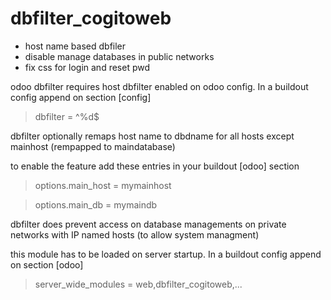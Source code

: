 # dbfilter_cogitoweb

* host name based dbfiler
* disable manage databases in public networks
* fix css for login and reset pwd

odoo dbfilter requires host dbfilter enabled on odoo config.
In a buildout config append on section [config] 
> dbfilter = ^%d$

dbfilter optionally remaps host name to dbdname for all hosts except mainhost (rempapped to maindatabase)

to enable the feature add these entries in your buildout [odoo] section

> options.main_host = mymainhost

> options.main_db = mymaindb

dbfilter does prevent access on database managements on private networks with IP named hosts (to allow system managment)

this module has to be loaded on server startup. In a buildout config append on section [odoo]

> server_wide_modules = web,dbfilter_cogitoweb,...
    
